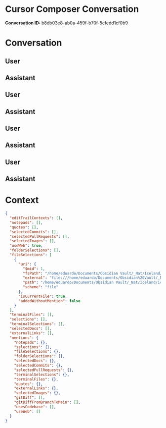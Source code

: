 # Cursor Composer Conversation

**Conversation ID:** b8db03e8-ab0a-459f-b70f-5cfedd1cf0b9

# Conversation

## User



## Assistant



## User



## Assistant



## User



## Assistant



## User



## Assistant



# Context

```json
{
  "editTrailContexts": [],
  "notepads": [],
  "quotes": [],
  "selectedCommits": [],
  "selectedPullRequests": [],
  "selectedImages": [],
  "useWeb": true,
  "folderSelections": [],
  "fileSelections": [
    {
      "uri": {
        "$mid": 1,
        "fsPath": "/home/eduardo/Documents/Obsidian Vault/_Nat/Iceland/iceland.md",
        "external": "file:///home/eduardo/Documents/Obsidian%20Vault/_Nat/Iceland/iceland.md",
        "path": "/home/eduardo/Documents/Obsidian Vault/_Nat/Iceland/iceland.md",
        "scheme": "file"
      },
      "isCurrentFile": true,
      "addedWithoutMention": false
    }
  ],
  "terminalFiles": [],
  "selections": [],
  "terminalSelections": [],
  "selectedDocs": [],
  "externalLinks": [],
  "mentions": {
    "notepads": {},
    "selections": {},
    "fileSelections": {},
    "folderSelections": {},
    "selectedDocs": {},
    "selectedCommits": {},
    "selectedPullRequests": {},
    "terminalSelections": {},
    "terminalFiles": {},
    "quotes": {},
    "externalLinks": {},
    "selectedImages": {},
    "gitDiff": [],
    "gitDiffFromBranchToMain": [],
    "usesCodebase": [],
    "useWeb": []
  }
}
```

